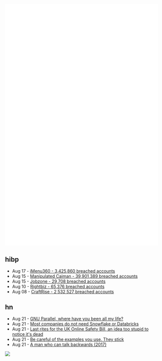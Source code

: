 ![Metrics](https://raw.githubusercontent.com/phixion/phixion/master/metrics.svg)

## hibp

<!--
for https://github.com/phixion/phixion/blob/main/.github/workflows/feeds.yml
-->
<!--START_SECTION:haveibeenpwnd-->
- Aug 17 - [iMenu360 - 3,425,860 breached accounts](https://haveibeenpwned.com/PwnedWebsites#iMenu360)
- Aug 15 - [Manipulated Caiman - 39,901,389 breached accounts](https://haveibeenpwned.com/PwnedWebsites#ManipulatedCaiman)
- Aug 15 - [Jobzone - 29,708 breached accounts](https://haveibeenpwned.com/PwnedWebsites#Jobzone)
- Aug 10 - [Rightbiz - 65,376 breached accounts](https://haveibeenpwned.com/PwnedWebsites#Rightbiz)
- Aug 08 - [CraftRise - 2,532,527 breached accounts](https://haveibeenpwned.com/PwnedWebsites#CraftRise)
<!--END_SECTION:haveibeenpwnd-->

## hn

<!--
for https://github.com/phixion/phixion/blob/main/.github/workflows/feeds.yml
-->
<!--START_SECTION:hn-->
- Aug 21 - [GNU Parallel, where have you been all my life?](https://alexplescan.com/posts/2023/08/20/gnu-parallel/)
- Aug 21 - [Most companies do not need Snowflake or Databricks](https://kjhealey.medium.com/cached-takes-80-of-companies-do-not-need-snowflake-or-databricks-5ebda64c0853)
- Aug 21 - [Last rites for the UK Online Safety Bill, an idea too stupid to notice it's dead](https://www.theregister.com/2023/08/21/opinion_column_monday/)
- Aug 21 - [Be careful of the examples you use. They stick](https://blog.thinkst.com/2023/08/default-behaviour-sticks-and-so-do-examples.html)
- Aug 21 - [A man who can talk backwards (2017)](https://linguischtick.wordpress.com/2017/04/06/the-man-who-can-talk-backwards/)
<!--END_SECTION:hn-->

<!--
for https://yhype.me
-->
![](https://hit.yhype.me/github/profile?user_id=13013670)
